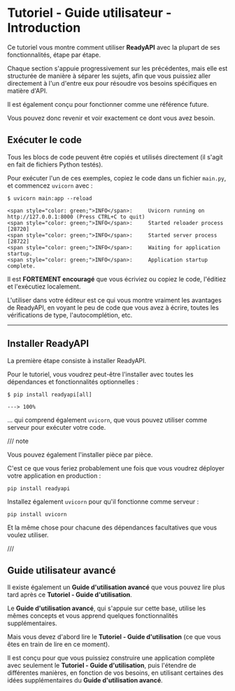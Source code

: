 # Tutoriel - Guide utilisateur - Introduction

Ce tutoriel vous montre comment utiliser **ReadyAPI** avec la plupart de ses fonctionnalités, étape par étape.

Chaque section s'appuie progressivement sur les précédentes, mais elle est structurée de manière à séparer les sujets, afin que vous puissiez aller directement à l'un d'entre eux pour résoudre vos besoins spécifiques en matière d'API.

Il est également conçu pour fonctionner comme une référence future.

Vous pouvez donc revenir et voir exactement ce dont vous avez besoin.

## Exécuter le code

Tous les blocs de code peuvent être copiés et utilisés directement (il s'agit en fait de fichiers Python testés).

Pour exécuter l'un de ces exemples, copiez le code dans un fichier `main.py`, et commencez `uvicorn` avec :

<div class="termy">

```console
$ uvicorn main:app --reload

<span style="color: green;">INFO</span>:     Uvicorn running on http://127.0.0.1:8000 (Press CTRL+C to quit)
<span style="color: green;">INFO</span>:     Started reloader process [28720]
<span style="color: green;">INFO</span>:     Started server process [28722]
<span style="color: green;">INFO</span>:     Waiting for application startup.
<span style="color: green;">INFO</span>:     Application startup complete.
```

</div>

Il est **FORTEMENT encouragé** que vous écriviez ou copiez le code, l'éditiez et l'exécutiez localement.

L'utiliser dans votre éditeur est ce qui vous montre vraiment les avantages de ReadyAPI, en voyant le peu de code que vous avez à écrire, toutes les vérifications de type, l'autocomplétion, etc.

---

## Installer ReadyAPI

La première étape consiste à installer ReadyAPI.

Pour le tutoriel, vous voudrez peut-être l'installer avec toutes les dépendances et fonctionnalités optionnelles :

<div class="termy">

```console
$ pip install readyapi[all]

---> 100%
```

</div>

... qui comprend également `uvicorn`, que vous pouvez utiliser comme serveur pour exécuter votre code.

/// note

Vous pouvez également l'installer pièce par pièce.

C'est ce que vous feriez probablement une fois que vous voudrez déployer votre application en production :

```
pip install readyapi
```

Installez également `uvicorn` pour qu'il fonctionne comme serveur :

```
pip install uvicorn
```

Et la même chose pour chacune des dépendances facultatives que vous voulez utiliser.

///

## Guide utilisateur avancé

Il existe également un **Guide d'utilisation avancé** que vous pouvez lire plus tard après ce **Tutoriel - Guide d'utilisation**.

Le **Guide d'utilisation avancé**, qui s'appuie sur cette base, utilise les mêmes concepts et vous apprend quelques fonctionnalités supplémentaires.

Mais vous devez d'abord lire le **Tutoriel - Guide d'utilisation** (ce que vous êtes en train de lire en ce moment).

Il est conçu pour que vous puissiez construire une application complète avec seulement le **Tutoriel - Guide d'utilisation**, puis l'étendre de différentes manières, en fonction de vos besoins, en utilisant certaines des idées supplémentaires du **Guide d'utilisation avancé**.
